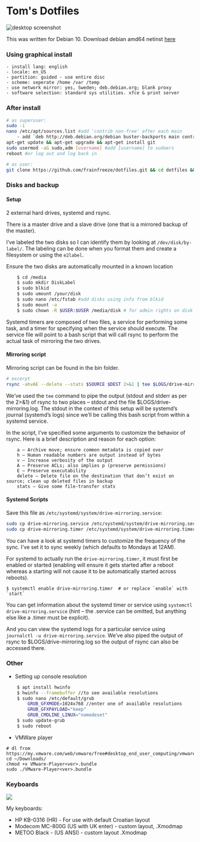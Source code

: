 # Tom's Dotfiles
![desktop screenshot](http://i.imgur.com/OPQUMzA.png)

This was written for Debian 10. Download debian amd64 netinst [here](https://cdimage.debian.org/debian-cd/current/amd64/iso-cd/)

### Using graphical install
```
- install lang: english
- locale: en_US
- partition: guided - use entire disc
- scheme: seperate /home /var /temp
- use network mirror: yes, Sweden; deb.debian.org; blank proxy
- software selection: standard sys utilities. xfce & print server
```

### After install
```bash
# as superuser:
sudo -i
nano /etc/apt/sources.list #add 'contrib non-free' after each main
    - add `deb http://deb.debian.org/debian buster-backports main contrib non-free`. save and exit
apt-get update && apt-get upgrade && apt-get install git
sudo usermod -aG sudo,adm [username] #add [username] to sudoers
reboot #or log out and log back in

# as user:
git clone https://github.com/frainfreeze/dotfiles.git && cd dotfiles && chmod +x setup.sh && ./setup.sh && cd .. && rm -rf dotfiles
```

### Disks and backup
#### Setup
2 external hard drives, systemd and rsync.

There is a master drive and a slave drive (one that is a mirrored backup of the master). 

I’ve labeled the two disks so I can identify them by looking at `/dev/disk/by-label/`. The labeling can be done when you format them and create a filesystem or using the `e2label`.

Ensure the two disks are automatically mounted in a known location

```bash
    $ cd /media
    $ sudo mkdir DiskLabel
    $ sudo blkid
    $ sudo umount /your/disk
    $ sudo nano /etc/fstab #add disks using info from blkid
    $ sudo mount -a
    $ sudo chown -R $USER:$USER /media/disk # for admin rights on disk
```

Systemd timers are composed of two files, a service for performing some task, and a timer for specifying when the service should execute. The service file will point to a bash script that will call rsync to perform the actual task of mirroring the two drives.

#### Mirroring script
Mirroring script can be found in the bin folder.

```bash
# excerpt
rsync -ahvAE --delete --stats $SOURCE $DEST 2>&1 | tee $LOGS/drive-mirroring.log
```

We’ve used the `tee` command to pipe the output (stdout and stderr as per the 2>&1) of rsync to two places – stdout and the file $LOGS/drive-mirroring.log. The stdout in the context of this setup will be systemd’s journal (systemd’s logs) since we’ll be calling this bash script from within a systemd service.

In the script, I’ve specified some arguments to customize the behavior of rsync. Here is a brief description and reason for each option:
```
    a – Archive move; ensure common metadata is copied over
    h – Human readable numbers are output instead of bytes
    v – Increase verbosity of the output
    A – Preserve ACLs; also implies p (preserve permissions)
    E – Preserve executability
    delete – Delete file on the destination that don’t exist on source; clean up deleted files in backup
    stats – Give some file-transfer stats
```

#### Systemd Scripts

Save this file as `/etc/systemd/system/drive-mirroring.service`:

```bash
sudo cp drive-mirroring.service /etc/systemd/system/drive-mirroring.service
sudo cp drive-mirroring.timer /etc/systemd/system/drive-mirroring.timer
```

You can have a look at systemd timers to customize the frequency of the sync. I’ve set it to sync weekly (which defaults to Mondays at 12AM).

For systemd to actually run the `drive-mirroring.timer`, it must first be enabled or started (enabling will ensure it gets started after a reboot whereas a starting will not cause it to be automatically started across reboots).

```
$ systemctl enable drive-mirroring.timer  # or replace `enable` with `start`
```

You can get information about the systemd timer or service using `systemctl drive-mirroring.service` (hint – the .service can be omitted, but anything else like a .timer must be explicit).

And you can view the systemd logs for a particular service using` journalctl -u drive-mirroring.service`. We’ve also piped the output of rsync to $LOGS/drive-mirroring.log so the output of rsync can also be accessed there.

### Other

- Setting up console resolution

```bash
    $ apt install hwinfo
    $ hwinfo --framebuffer //to see available resolutions
    $ sudo nano /etc/default/grub
        GRUB_GFXMODE=1024x768 //enter one of available resolutions
        GRUB_GFXPAYLOAD="keep"
        GRUB_CMDLINE_LINUX="nomodeset"
    $ sudo update-grub
    $ sudo reboot
```

- VMWare player

```
# dl from https://my.vmware.com/web/vmware/free#desktop_end_user_computing/vmware_workstation_player/
cd ~/Downloads/
chmod +x VMware-Player<ver>.bundle
sudo ./VMware-Player<ver>.bundle
```

### Keyboards
![](https://www.bug.hr/img/kupili-smo-jeftinu-mehanicku-tipkovnicu-iz-kine-je-li-se-isplatilo_gduZkX.png)

My keyboards:
- HP KB-0316 (HR) - For use with default Croatian layout
- Modecom MC-800G (US with UK enter) - custom layout, .Xmodmap
- METOO Black - (US ANSI) - custom layout .Xmodmap

<!--
Keyboard docs: 
- http://pascal.tsu.ru/en/xkb/setup.html
- https://www.charvolant.org/doug/xkb/html/
- https://superuser.com/questions/290115/
- http://rlog.rgtti.com/2014/05/01/how-to-modify-a-keyboard-layout-in-linux/
- http://wiki.linuxquestions.org/wiki/List_of_Keysyms_Recognised_by_Xmodmap
- https://askubuntu.com/questions/254424/
-->

